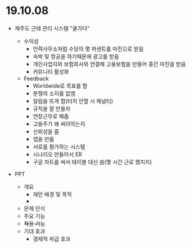 # 19.10.08

- 제주도 근태 관리 시스템 "귤가다"
  - 수익성
    - 인력사무소처럼 수당의 몇 퍼센트를 마진으로 받음
    - 숙박 및 항공을 하기때문에 광고를 받음
    - 개인사업자와 보험회사와 연결해 고용보험을 만들어 중간 마진을 받음
    - 커뮤니티 활성화
  - Feedback
    - Worldwide로 목표를 함
    - 분쟁의 소지를 없앰
    - 알림을 뜨게 함(터치 안할 시 패널티)
    - 규칙을 잘 만들자
    - 연장근무로 해줌
    - 고용주가 왜 써야하는지
    - 신뢰성을 줌
    - 앱을 만듦
    - 서로를 평가하는 시스템
    - 시나리오 만들어서 ER
    - 구글 차트를 써서 테이블 대신 씀(몇 시간 근로 했지지)



- PPT
  - 개요
    - 제안 배경 및 목적
    - 
  - 문제 인식
  - 주요 기능
  - ~~적용 기능~~
  - 기대 효과
    - 경제적 파급 효과